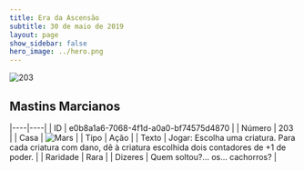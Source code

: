 ```yaml
---
title: Era da Ascensão
subtitle: 30 de maio de 2019
layout: page
show_sidebar: false
hero_image: ../hero.png
---
```


![203](https://cdn.keyforgegame.com/media/card_front/pt/435_203_V8PQCCXV7VH4_pt.png)

## Mastins Marcianos

|----|----|
| ID | e0b8a1a6-7068-4f1d-a0a0-bf74575d4870 |
| Número | 203 |
| Casa | ![Mars](https://archonarcana.com/images/thumb/d/de/Mars.png/22px-Mars.png "Marte") |
| Tipo | Ação |
| Texto | Jogar: Escolha uma criatura. Para cada criatura com dano, dê à criatura escolhida dois contadores de +1 de poder. |
| Raridade | Rara |
| Dizeres | Quem soltou?… os… cachorros? |
